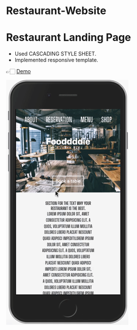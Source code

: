 # Restaurant-Website
# Restaurant Landing Page

- Used CASCADING STYLE SHEET.
- Implemented responsive template.

👉🏻 [Demo](https://yaninatrekhleb.github.io/restaurant-website/)

![Demo](demo.gif)
